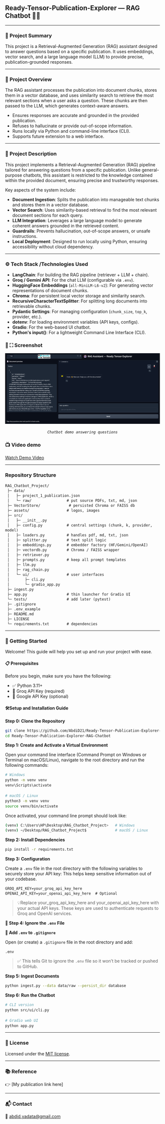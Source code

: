 ## Ready-Tensor-Publication-Explorer — RAG Chatbot 📘🤖

---
### 📝 Project Summary


This project is a Retrieval-Augmented Generation (RAG) assistant designed to answer questions based on a specific publication. It uses embeddings, vector search, and a large language model (LLM) to provide precise, publication-grounded responses.

---
### 🔎 Project Overview


The RAG assistant processes the publication into document chunks, stores them in a vector database, and uses similarity search to retrieve the most relevant sections when a user asks a question. These chunks are then passed to the LLM, which generates context-aware answers.

* Ensures responses are accurate and grounded in the provided publication.
* Refuses to hallucinate or provide out-of-scope information.
* Runs locally via Python and command-line interface (CLI).
* Supports future extension to a web interface.

---
### 📖 Project Description

This project implements a Retrieval-Augmented Generation (RAG) pipeline tailored for answering questions from a specific publication. Unlike general-purpose chatbots, this assistant is restricted to the knowledge contained within the provided document, ensuring precise and trustworthy responses.

Key aspects of the system include:

* **Document Ingestion**: Splits the publication into manageable text chunks and stores them in a vector database.
* **Vector Search**: Uses similarity-based retrieval to find the most relevant document sections for each query.
* **LLM Integration**: Leverages a large language model to generate coherent answers grounded in the retrieved content.
* **Guardrails**: Prevents hallucination, out-of-scope answers, or unsafe instructions.
* **Local Deployment**: Designed to run locally using Python, ensuring accessibility without cloud dependency.

---

### ⚙️ Tech Stack /Technologies Used 

* **LangChain**: For building the RAG pipeline (retriever + LLM + chain).
* **Groq / Gemini API**: For the chat LLM (configurable via `.env`).
* **HuggingFace Embeddings** (`all-MiniLM-L6-v2`): For generating vector representations of document chunks.
* **Chroma**: For persistent local vector storage and similarity search.
* **RecursiveCharacterTextSplitter**: For splitting long documents into retrievable chunks.
* **Pydantic Settings**: For managing configuration (`chunk_size`, `top_k`, provider, etc.).
* **dotenv**: For loading environment variables (API keys, configs).
* **Gradio**: For the web-based UI chatbot.
* **Python's input()**: For a lightweight Command Line Interface (CLI).

### 📸 ⛶ Screenshot
![Chatbot demo answering questions](image.png)
<!-- ![Chatbot demo answering questions](assets/chatbot_demo.png) -->
<p align="center"><i><code>Chatbot demo answering questions</code></i></p>


### 📺 Video demo
[Watch Demo Video](#)  <!-- replace # with link later -->

---
### Repository Structure
```
RAG_Chatbot_Project/
 ├─ data/
 │   ├─ project_1_publication.json
 │   └─ raw/                # put source PDFs, txt, md, json
 ├─ VectorStore/             # persisted Chroma or FAISS db
 ├─ assets/                 # logos, images
 ├─ src/
 │   ├─ __init__.py
 │   ├─ config.py           # central settings (chunk, k, provider, model)
 │   ├─ loaders.py          # handles pdf, md, txt, json
 │   ├─ splitter.py         # text split logic
 │   ├─ embeddings.py       # embedder factory (HF/Gemini/OpenAI)
 │   ├─ vectordb.py         # Chroma / FAISS wrapper
 │   ├─ retriever.py
 │   ├─ prompts.py          # keep all prompt templates
 │   ├─ llm.py
 │   ├─ rag_chain.py
 │   └─ ui/                 # user interfaces
 │       ├─ cli.py
 │       └─ gradio_app.py
 ├─ ingest.py
 ├─ app.py                  # thin launcher for Gradio UI
 └─ tests/                  # add later (pytest)
 ├─ .gitignore              
 ├─ .env_example
 ├─ README.md
 ├─ LICENSE
 └─ requirements.txt        # dependencies
```
---
### 🚀 Getting Started

Welcome! This guide will help you set up and run your project with ease.
#### 📋 Prerequisites

Before you begin, make sure you have the following:
* ✅ Python 3.11+
* 🔑 Groq API Key (required)
* 🔑 Google API Key (optional)

#### 🛠️Setup and Installation Guide
**Step 0: Clone the Repository** 

```bash
git clone https://github.com/AbdiD21/Ready-Tensor-Publication-Explorer-RAG-Chatbot.git
cd Ready-Tensor-Publication-Explorer-RAG-Chatbot
```

**Step 1: Create and Activate a Virtual Environment**

Open your command line interface (Command Prompt on Windows or Terminal on macOS/Linux), navigate to the root directory and run the following commands:

```bash
# Windows
python -m venv venv
venv\Scripts\activate

# macOS / Linux
python3 -m venv venv
source venv/bin/activate
```
<!-- If you're working on desktop, your command line should now look like: -->
Once activated, your command line prompt should look like:

```bash
(venv) C:\Users\HP\Desktop\RAG_Chatbot_Project>   # Windows
(venv) ~/Desktop/RAG_Chatbot_Project$             # macOS / Linux
```

**Step 2: Install Dependencies** 

```bash
pip install -r requirements.txt
```
**Step 3: Configuration**

Create a `.env` file in the root directory with the following variables to securely store your API key:
This helps keep sensitive information out of your codebase.
```env
GROQ_API_KEY=your_groq_api_key_here
OPENAI_API_KEY=your_openai_api_key_here  # Optional
```
>💡Replace your_groq_api_key_here and your_openai_api_key_here with your actual API keys. These keys are used to authenticate requests to Groq and OpenAI services.

**🚫 Step 4: Ignore the `.env` File**

**🔹 Add `.env` to `.gitignore`**

Open (or create) a `.gitignore` file in the root directory and add:

```gitignore
.env
```
> ✅ This tells Git to ignore the `.env` file so it won’t be tracked or pushed to GitHub.

**Step 5: Ingest Documents**

```bash
python ingest.py --data data/raw --persist_dir database
```
**Step 6: Run the Chatbot**

```bash
# CLI version
python src/ui/cli.py

# Gradio web UI
python app.py
```

---

### 📜 License

Licensed under the [MIT license](LICENSE).

---

### 📚 Reference

👉 \[My publication link here]

---

### 📬 Contact

📧 [abdid.yadata@gmail.com](mailto:abdid.yadata@gmail.com)